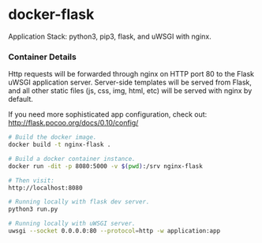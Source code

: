 # docker-flask

Application Stack: python3, pip3, flask, and uWSGI with nginx.

### Container Details
Http requests will be forwarded through nginx on HTTP port 80 to the Flask uWSGI
application server. Server-side templates will be served from Flask, and all other static
files (js, css, img, html, etc) will be served with nginx by default.

If you need more sophisticated app configuration, check out:
http://flask.pocoo.org/docs/0.10/config/

```bash
# Build the docker image.
docker build -t nginx-flask .

# Build a docker container instance.
docker run -dit -p 8080:5000 -v $(pwd):/srv nginx-flask

# Then visit:
http://localhost:8080
```

```bash
# Running locally with flask dev server.
python3 run.py

# Running locally with uWSGI server.
uwsgi --socket 0.0.0.0:80 --protocol=http -w application:app
```
